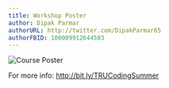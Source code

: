 ```yaml
---
title: Workshop Poster
author: Dipak Parmar
authorURL: http://twitter.com/DipakParmar65
authorFBID: 100009912644503
---
```

![Course Poster](https://scontent.fyvr3-1.fna.fbcdn.net/v/t1.0-9/35239591_2098244517109190_7864303621142216704_n.jpg?_nc_cat=0&oh=4c278da874168b70a427fec394f20e91&oe=5BB0AE82&efg=eyJhZG1pc3Npb25fY29udHJvbCI6MSwidXBsb2FkZXJfaWQiOiIxOTY0MTMxMjYwNTIwNTE3In0%3D)

For more info: http://bit.ly/TRUCodingSummer